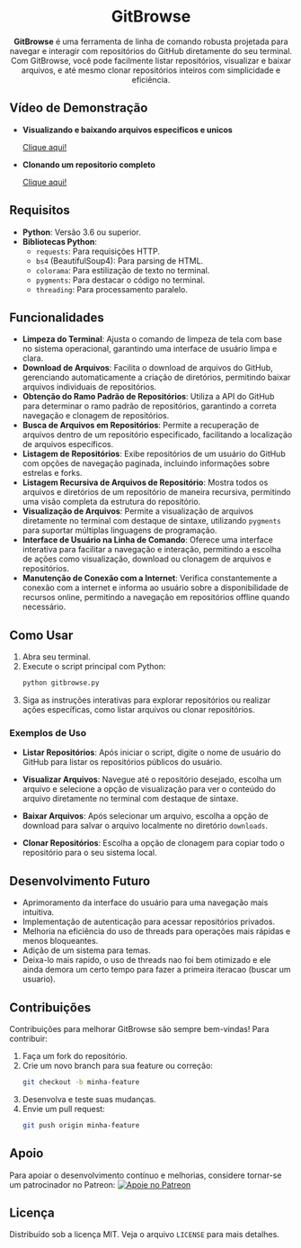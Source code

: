 
<div align="center">
    <h1>GitBrowse</h1>
    <p><strong>GitBrowse</strong> é uma ferramenta de linha de comando robusta projetada para navegar e interagir com repositórios do GitHub diretamente do seu terminal. Com GitBrowse, você pode facilmente listar repositórios, visualizar e baixar arquivos, e até mesmo clonar repositórios inteiros com simplicidade e eficiência.</p>
</div>

## Vídeo de Demonstração

- **Visualizando e baixando arquivos especificos e unicos**

    [Clique aqui!](https://www.youtube.com/watch?v=IiTA-VvYQ_E)


- **Clonando um repositorio completo**

    [Clique aqui!](https://www.youtube.com/watch?v=2BZZOhzVzQg)

## Requisitos

- **Python**: Versão 3.6 ou superior.
- **Bibliotecas Python**:
  - `requests`: Para requisições HTTP.
  - `bs4` (BeautifulSoup4): Para parsing de HTML.
  - `colorama`: Para estilização de texto no terminal.
  - `pygments`: Para destacar o código no terminal.
  - `threading`: Para processamento paralelo.

## Funcionalidades

- **Limpeza do Terminal**: Ajusta o comando de limpeza de tela com base no sistema operacional, garantindo uma interface de usuário limpa e clara.
- **Download de Arquivos**: Facilita o download de arquivos do GitHub, gerenciando automaticamente a criação de diretórios, permitindo baixar arquivos individuais de repositórios.
- **Obtenção do Ramo Padrão de Repositórios**: Utiliza a API do GitHub para determinar o ramo padrão de repositórios, garantindo a correta navegação e clonagem de repositórios.
- **Busca de Arquivos em Repositórios**: Permite a recuperação de arquivos dentro de um repositório especificado, facilitando a localização de arquivos específicos.
- **Listagem de Repositórios**: Exibe repositórios de um usuário do GitHub com opções de navegação paginada, incluindo informações sobre estrelas e forks.
- **Listagem Recursiva de Arquivos de Repositório**: Mostra todos os arquivos e diretórios de um repositório de maneira recursiva, permitindo uma visão completa da estrutura do repositório.
- **Visualização de Arquivos**: Permite a visualização de arquivos diretamente no terminal com destaque de sintaxe, utilizando `pygments` para suportar múltiplas linguagens de programação.
- **Interface de Usuário na Linha de Comando**: Oferece uma interface interativa para facilitar a navegação e interação, permitindo a escolha de ações como visualização, download ou clonagem de arquivos e repositórios.
- **Manutenção de Conexão com a Internet**: Verifica constantemente a conexão com a internet e informa ao usuário sobre a disponibilidade de recursos online, permitindo a navegação em repositórios offline quando necessário.

## Como Usar

1. Abra seu terminal.
2. Execute o script principal com Python:
   ```bash
   python gitbrowse.py
   ```
3. Siga as instruções interativas para explorar repositórios ou realizar ações específicas, como listar arquivos ou clonar repositórios.

### Exemplos de Uso

- **Listar Repositórios**:
  Após iniciar o script, digite o nome de usuário do GitHub para listar os repositórios públicos do usuário.
  
- **Visualizar Arquivos**:
  Navegue até o repositório desejado, escolha um arquivo e selecione a opção de visualização para ver o conteúdo do arquivo diretamente no terminal com destaque de sintaxe.

- **Baixar Arquivos**:
  Após selecionar um arquivo, escolha a opção de download para salvar o arquivo localmente no diretório `downloads`.

- **Clonar Repositórios**:
  Escolha a opção de clonagem para copiar todo o repositório para o seu sistema local.

## Desenvolvimento Futuro

- Aprimoramento da interface do usuário para uma navegação mais intuitiva.
- Implementação de autenticação para acessar repositórios privados.
- Melhoria na eficiência do uso de threads para operações mais rápidas e menos bloqueantes.
- Adição de um sistema para temas.
- Deixa-lo mais rapido, o uso de threads nao foi bem otimizado e ele ainda demora um certo tempo para fazer a primeira iteracao (buscar um usuario).

## Contribuições

Contribuições para melhorar GitBrowse são sempre bem-vindas! Para contribuir:

1. Faça um fork do repositório.
2. Crie um novo branch para sua feature ou correção:
   ```bash
   git checkout -b minha-feature
   ```
3. Desenvolva e teste suas mudanças.
4. Envie um pull request:
   ```bash
   git push origin minha-feature
   ```

## Apoio

Para apoiar o desenvolvimento contínuo e melhorias, considere tornar-se um patrocinador no Patreon:
[![Apoie no Patreon](https://c5.patreon.com/external/logo/become_a_patron_button.png)](https://patreon.com/SimpleDioney)

## Licença

Distribuído sob a licença MIT. Veja o arquivo `LICENSE` para mais detalhes.
